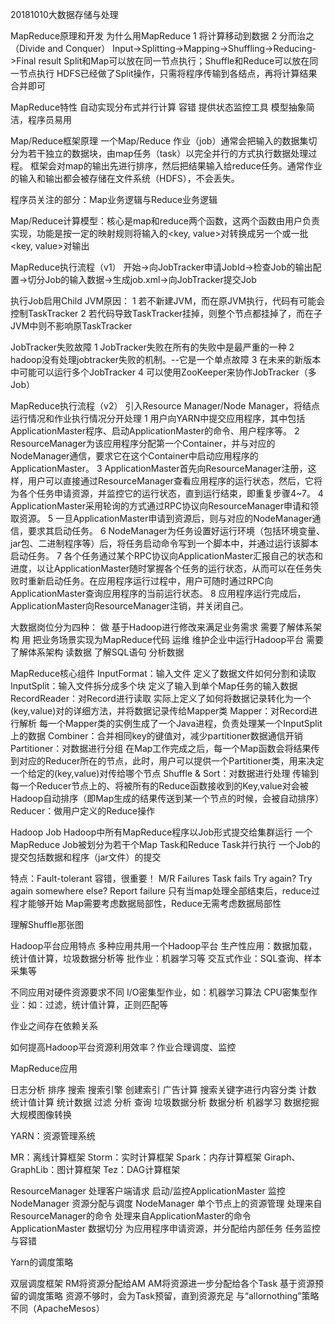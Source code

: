 20181010大数据存储与处理

MapReduce原理和开发
为什么用MapReduce
1 将计算移动到数据
2 分而治之（Divide and Conquer）
    Input->Splitting->Mapping->Shuffling->Reducing->Final result
    Split和Map可以放在同一节点执行；Shuffle和Reduce可以放在同一节点执行
    HDFS已经做了Split操作，只需将程序传输到各结点，再将计算结果合并即可

MapReduce特性
自动实现分布式并行计算
容错
提供状态监控工具
模型抽象简洁，程序员易用

Map/Reduce框架原理
一个Map/Reduce 作业（job）通常会把输入的数据集切分为若干独立的数据块，由map任务（task）以完全并行的方式执行数据处理过程。
框架会对map的输出先进行排序，然后把结果输入给reduce任务。通常作业的输入和输出都会被存储在文件系统（HDFS），不会丢失。

程序员关注的部分：Map业务逻辑与Reduce业务逻辑

Map/Reduce计算模型：核心是map和reduce两个函数，这两个函数由用户负责实现，功能是按一定的映射规则将输入的<key, value>对转换成另一个或一批<key, value>对输出

MapReduce执行流程（v1）
开始->向JobTracker申请JobId->检查Job的输出配置->切分Job的输入数据->生成job.xml->向JobTracker提交Job

执行Job启用Child JVM原因：
1 若不新建JVM，而在原JVM执行，代码有可能会控制TaskTracker
2 若代码导致TaskTracker挂掉，则整个节点都挂掉了，而在子JVM中则不影响原TaskTracker

JobTracker失败故障
1 JobTracker失败在所有的失败中是最严重的一种
2 hadoop没有处理jobtracker失败的机制。--它是一个单点故障
3 在未来的新版本中可能可以运行多个JobTracker
4 可以使用ZooKeeper来协作JobTracker（多Job）

MapReduce执行流程（v2）
引入Resource Manager/Node Manager，将结点运行情况和作业执行情况分开处理
1 用户向YARN中提交应用程序，其中包括ApplicationMaster程序、启动ApplicationMaster的命令、用户程序等。
2 ResourceManager为该应用程序分配第一个Container，并与对应的NodeManager通信，要求它在这个Container中启动应用程序的ApplicationMaster。
3 ApplicationMaster首先向ResourceManager注册，这样，用户可以直接通过ResourceManager查看应用程序的运行状态，然后，它将为各个任务申请资源，并监控它的运行状态，直到运行结束，即重复步骤4~7。
4 ApplicationMaster采用轮询的方式通过RPC协议向ResourceManager申请和领取资源。
5 一旦ApplicationMaster申请到资源后，则与对应的NodeManager通信，要求其启动任务。
6 NodeManager为任务设置好运行环境（包括环境变量、jar包、二进制程序等）后，将任务启动命令写到一个脚本中，并通过运行该脚本启动任务。
7 各个任务通过某个RPC协议向ApplicationMaster汇报自己的状态和进度，以让ApplicationMaster随时掌握各个任务的运行状态，从而可以在任务失败时重新启动任务。在应用程序运行过程中，用户可随时通过RPC向ApplicationMaster查询应用程序的当前运行状态。
8 应用程序运行完成后，ApplicationMaster向ResourceManager注销，并关闭自己。

大数据岗位分为四种：
做 基于Hadoop进行修改来满足业务需求 需要了解体系架构
用 把业务场景实现为MapReduce代码
运维 维护企业中运行Hadoop平台 需要了解体系架构
读数据 了解SQL语句 分析数据

MapReduce核心组件
InputFormat：输入文件 定义了数据文件如何分割和读取
InputSplit：输入文件拆分成多个块 定义了输入到单个Map任务的输入数据
RecordReader：对Record进行读取 实际上定义了如何将数据记录转化为一个(key,value)对的详细方法，并将数据记录传给Mapper类
Mapper：对Record进行解析 每一个Mapper类的实例生成了一个Java进程，负责处理某一个InputSplit上的数据
Combiner：合并相同key的键值对，减少partitioner数据通信开销
Partitioner：对数据进行分组 在Map工作完成之后，每一个Map函数会将结果传到对应的Reducer所在的节点，此时，用户可以提供一个Partitioner类，用来决定一个给定的(key,value)对传给哪个节点
Shuffle & Sort：对数据进行处理 传输到每一个Reducer节点上的、将被所有的Reduce函数接收到的Key,value对会被Hadoop自动排序（即Map生成的结果传送到某一个节点的时候，会被自动排序）
Reducer：做用户定义的Reduce操作


Hadoop Job
Hadoop中所有MapReduce程序以Job形式提交给集群运行
一个MapReduce Job被划分为若干个Map Task和Reduce Task并行执行
一个Job的提交包括数据和程序（jar文件）的提交

特点：Fault-tolerant 容错，很重要！
M/R Failures
Task fails
Try again?
Try again somewhere else?
Report failure
只有当map处理全部结束后，reduce过程才能够开始
Map需要考虑数据局部性，Reduce无需考虑数据局部性

理解Shuffle那张图

Hadoop平台应用特点
多种应用共用一个Hadoop平台
    生产性应用：数据加载，统计值计算，垃圾数据分析等
    批作业：机器学习等
    交互式作业：SQL查询、样本采集等

不同应用对硬件资源要求不同
    I/O密集型作业，如：机器学习算法
    CPU密集型作业：如：过滤，统计值计算，正则匹配等

作业之间存在依赖关系

如何提高Hadoop平台资源利用效率？作业合理调度、监控


MapReduce应用

日志分析 排序 搜索 搜索引擎 创建索引 广告计算
搜索关键字进行内容分类
计数 统计值计算 统计数据 过滤 分析 查询
垃圾数据分析 数据分析 机器学习 数据挖掘
大规模图像转换

YARN：资源管理系统

MR：离线计算框架
Storm：实时计算框架
Spark：内存计算框架
Giraph、GraphLib：图计算框架
Tez：DAG计算框架

ResourceManager
    处理客户端请求
    启动/监控ApplicationMaster
    监控NodeManager
    资源分配与调度
NodeManager
    单个节点上的资源管理
    处理来自ResourceManager的命令
    处理来自ApplicationMaster的命令
ApplicationMaster
    数据切分
    为应用程序申请资源，并分配给内部任务
    任务监控与容错

Yarn的调度策略

双层调度框架
RM将资源分配给AM
AM将资源进一步分配给各个Task
基于资源预留的调度策略
资源不够时，会为Task预留，直到资源充足
与“allornothing”策略不同（ApacheMesos）